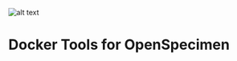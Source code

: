 ![alt text](http://bibbox.org/image/layout_set_logo?img_id=99523&t=1466419185262 "Logo BiBBoX")
# Docker Tools for OpenSpecimen
